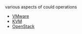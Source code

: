 various aspects of could operations

- [VMware](./VMware/readme.md)
- [KVM](./KVM/readme.md)
- [OpenStack](./openstack/readme.md)